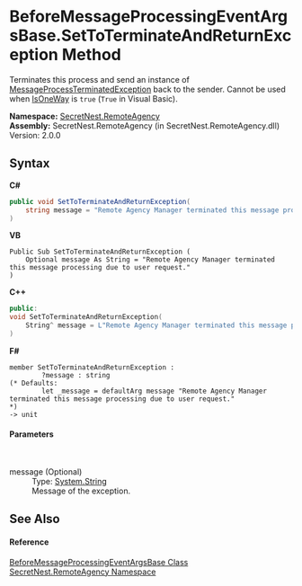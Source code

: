 # BeforeMessageProcessingEventArgsBase.SetToTerminateAndReturnException Method 
 

Terminates this process and send an instance of <a href="T_SecretNest_RemoteAgency_MessageProcessTerminatedException">MessageProcessTerminatedException</a> back to the sender. Cannot be used when <a href="P_SecretNest_RemoteAgency_MessageBodyEventArgsBase_IsOneWay">IsOneWay</a> is `true` (`True` in Visual Basic).

**Namespace:**&nbsp;<a href="N_SecretNest_RemoteAgency">SecretNest.RemoteAgency</a><br />**Assembly:**&nbsp;SecretNest.RemoteAgency (in SecretNest.RemoteAgency.dll) Version: 2.0.0

## Syntax

**C#**<br />
``` C#
public void SetToTerminateAndReturnException(
	string message = "Remote Agency Manager terminated this message processing due to user request."
)
```

**VB**<br />
``` VB
Public Sub SetToTerminateAndReturnException ( 
	Optional message As String = "Remote Agency Manager terminated this message processing due to user request."
)
```

**C++**<br />
``` C++
public:
void SetToTerminateAndReturnException(
	String^ message = L"Remote Agency Manager terminated this message processing due to user request."
)
```

**F#**<br />
``` F#
member SetToTerminateAndReturnException : 
        ?message : string 
(* Defaults:
        let _message = defaultArg message "Remote Agency Manager terminated this message processing due to user request."
*)
-> unit 

```


#### Parameters
&nbsp;<dl><dt>message (Optional)</dt><dd>Type: <a href="https://docs.microsoft.com/dotnet/api/system.string" target="_blank">System.String</a><br />Message of the exception.</dd></dl>

## See Also


#### Reference
<a href="T_SecretNest_RemoteAgency_BeforeMessageProcessingEventArgsBase">BeforeMessageProcessingEventArgsBase Class</a><br /><a href="N_SecretNest_RemoteAgency">SecretNest.RemoteAgency Namespace</a><br />